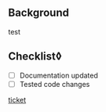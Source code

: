 ## Background

test

## Checklist◊

- [ ] Documentation updated
- [ ] Tested code changes

[ticket]()
